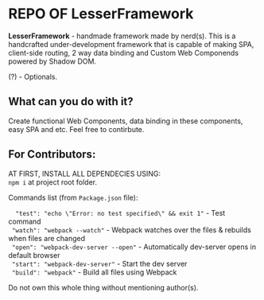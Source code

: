 # REPO OF LesserFramework

**LesserFramework** - handmade framework made by nerd(s). This is a handcrafted under-development framework that is capable of making SPA, client-side routing, 2 way data binding and Custom Web Componends powered by Shadow DOM.

(?) - Optionals.

## What can you do with it?
Create functional Web Components, data binding in these components, easy SPA  and etc. Feel free to contirbute. <br />

## For Contributors:
AT FIRST, INSTALL ALL DEPENDECIES USING: <br />
``npm i`` at project root folder.

Commands list (from ``Package.json`` file):

``  "test": "echo \"Error: no test specified\" && exit 1"`` - Test command <br />
``  "watch": "webpack --watch" `` - Webpack watches over the files & rebuilds when files are changed <br />
``  "open": "webpack-dev-server --open" `` - Automatically dev-server opens in default browser <br />
``  "start": "webpack-dev-server" `` - Start the dev server <br />
``  "build": "webpack" `` - Build all files using Webpack <br />

Do not own this whole thing without mentioning author(s).
